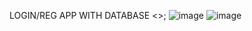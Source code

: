 LOGIN/REG APP WITH DATABASE <>;
![image](https://github.com/K4pRiZ/Login-RegApp/assets/120579087/34e0ac7b-7f2e-4fe8-b6cd-8f421d60efa3)
![image](https://github.com/K4pRiZ/Login-RegApp/assets/120579087/25162af0-78cc-47c2-9a47-11c71ad9ca80)
